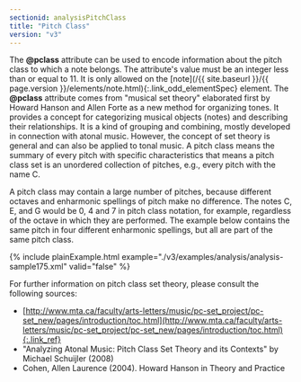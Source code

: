 ```yaml
---
sectionid: analysisPitchClass
title: "Pitch Class"
version: "v3"
---
```




The **@pclass** attribute can be used to encode information about the pitch class to
which a note belongs. The attribute's value must be an integer less than or equal
to 11. It
is only allowed on the [note](/{{ site.baseurl }}/{{ page.version }}/elements/note.html){:.link_odd_elementSpec} element. The **@pclass** attribute
comes from "musical set theory" elaborated first by Howard Hanson and Allen Forte
as a new
method for organizing tones. It provides a concept for categorizing musical objects
(notes)
and describing their relationships. It is a kind of grouping and combining, mostly
developed
in connection with atonal music. However, the concept of set theory is general and
can also
be applied to tonal music. A pitch class means the summary of every pitch with specific
characteristics that means a pitch class set is an unordered collection of pitches,
e.g.,
every pitch with the name C.

A pitch class may contain a large number of pitches, because different octaves and
enharmonic spellings of pitch make no difference. The notes C, E, and G would be 0,
4 and 7
in pitch class notation, for example, regardless of the octave in which they are performed.
The example below contains the same pitch in four different enharmonic spellings,
but all
are part of the same pitch class.


{% include plainExample.html example="./v3/examples/analysis/analysis-sample175.xml" valid="false" %}


For further information on pitch class set theory, please consult the following
sources:


- [http://www.mta.ca/faculty/arts-letters/music/pc-set_project/pc-set_new/pages/introduction/toc.html](http://www.mta.ca/faculty/arts-letters/music/pc-set_project/pc-set_new/pages/introduction/toc.html){:.link_ref}
- "Analyzing Atonal Music: Pitch Class Set Theory and its Contexts" by Michael Schuijler
(2008)
- Cohen, Allen Laurence (2004). Howard Hanson in Theory and Practice

